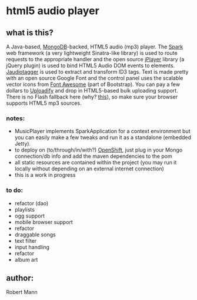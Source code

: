 # html5 audio player

## what is this?
A Java-based, [MongoDB](http://www.mongodb.com)-backed, HTML5 audio (mp3) player. The [Spark](http://www.sparkjava.com) web framework (a very lightweight Sinatra-like library) is used to route requests to the appropriate handler and the open source [jPlayer](http://www.jplayer.org) library (a jQuery plugin) is used to bind HTML5 Audio DOM events to elements. [Jaudiotagger](http://www.jthink.net/jaudiotagger/) is used to extract and transform ID3 tags. Text is made pretty with an open source Google Font and the control panel uses the scalable vector icons from [Font Awesome](http://www.fontawesome.io) (part of Bootstrap). You can pay a few dollars to [Uploadify](http://www.uploadify.com) and drop in HTML5-based bulk uploading support. There is no Flash fallback here (why? [this](http://www.cvedetails.com/vulnerability-list/vendor_id-53/product_id-6761/Adobe-Flash-Player.html)), so make sure your browser supports HTML5 mp3 sources. 

### notes:
* MusicPlayer implements SparkApplication for a context environment but you can easily make a few tweaks and run it as a standalone (embedded Jetty).
* to deploy on (to/through/in/with?) [OpenShift](http://www.openshift.com), just plug in your Mongo connection/db info and add the maven dependencies to the pom
* all static resources are contained within the project (you may run it locally without depending on an external internet connection)
* this is a work in progress

### to do:
* refactor (dao)
* playlists
* ogg support
* mobile browser support
* refactor
* draggable songs
* text filter
* input handling
* refactor
* album art

## author:
Robert Mann

